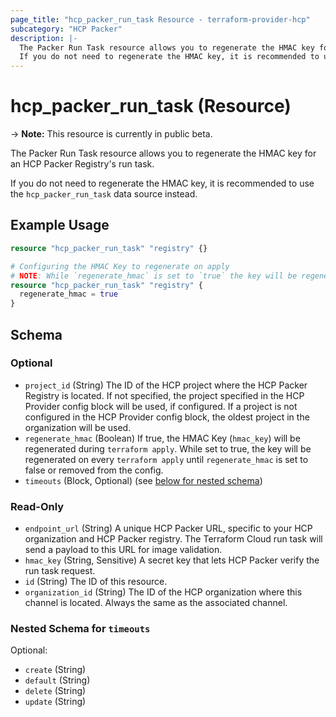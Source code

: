 ```yaml
---
page_title: "hcp_packer_run_task Resource - terraform-provider-hcp"
subcategory: "HCP Packer"
description: |-
  The Packer Run Task resource allows you to regenerate the HMAC key for an HCP Packer Registry's run task.
  If you do not need to regenerate the HMAC key, it is recommended to use the hcp_packer_run_task data source instead.
---
```


# hcp_packer_run_task (Resource)

-> **Note:** This resource is currently in public beta.

The Packer Run Task resource allows you to regenerate the HMAC key for an HCP Packer Registry's run task.

If you do not need to regenerate the HMAC key, it is recommended to use the `hcp_packer_run_task` data source instead.

## Example Usage

```terraform
resource "hcp_packer_run_task" "registry" {}

# Configuring the HMAC Key to regenerate on apply
# NOTE: While `regenerate_hmac` is set to `true` the key will be regenerated on every apply.
resource "hcp_packer_run_task" "registry" {
  regenerate_hmac = true
}
```

<!-- schema generated by tfplugindocs -->
## Schema

### Optional

- `project_id` (String) The ID of the HCP project where the HCP Packer Registry is located. 
If not specified, the project specified in the HCP Provider config block will be used, if configured.
If a project is not configured in the HCP Provider config block, the oldest project in the organization will be used.
- `regenerate_hmac` (Boolean) If true, the HMAC Key (`hmac_key`) will be regenerated during `terraform apply`. While set to true, the key will be regenerated on every `terraform apply` until `regenerate_hmac` is set to false or removed from the config.
- `timeouts` (Block, Optional) (see [below for nested schema](#nestedblock--timeouts))

### Read-Only

- `endpoint_url` (String) A unique HCP Packer URL, specific to your HCP organization and HCP Packer registry. The Terraform Cloud run task will send a payload to this URL for image validation.
- `hmac_key` (String, Sensitive) A secret key that lets HCP Packer verify the run task request.
- `id` (String) The ID of this resource.
- `organization_id` (String) The ID of the HCP organization where this channel is located. Always the same as the associated channel.

<a id="nestedblock--timeouts"></a>
### Nested Schema for `timeouts`

Optional:

- `create` (String)
- `default` (String)
- `delete` (String)
- `update` (String)

